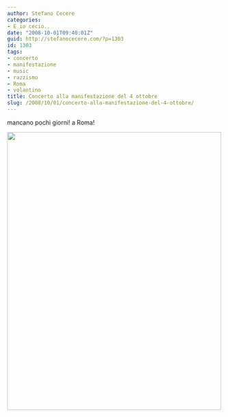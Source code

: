 ```yaml
---
author: Stefano Cecere
categories:
- E io cecio..
date: "2008-10-01T09:40:01Z"
guid: http://stefanocecere.com/?p=1303
id: 1303
tags:
- concerto
- manifestazione
- music
- razzismo
- Roma
- volantino
title: Concerto alla manifestazione del 4 ottobre
slug: /2008/10/01/concerto-alla-manifestazione-del-4-ottobre/
---
```


mancano pochi giorni! a Roma!

[<img class="aligncenter size-full wp-image-1304" title="concerto-4-ottobre" src="http://stefanocecere.com/wp-content/uploads/sites/3/2008/10/concerto-4-ottobre.jpg" alt="" width="500" height="647" srcset="http://stefanocecere.com/wp-content/uploads/sites/3/2008/10/concerto-4-ottobre.jpg 500w, http://stefanocecere.com/wp-content/uploads/sites/3/2008/10/concerto-4-ottobre-232x300.jpg 232w" sizes="(max-width: 500px) 100vw, 500px" />](http://stefanocecere.com/wp-content/uploads/sites/3/2008/10/concerto-4-ottobre.jpg)